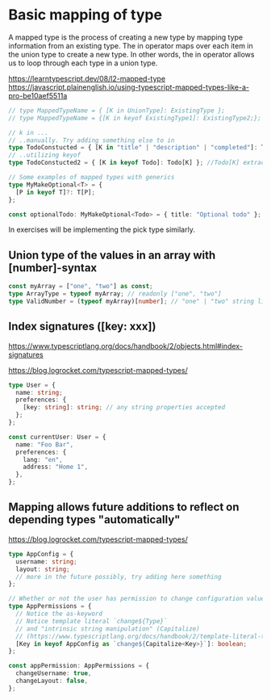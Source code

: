 # Basic mapping of type

A mapped type is the process of creating a new type by mapping type information from an existing type. The in operator maps over each item in the union type to create a new type. In other words, the in operator allows us to loop through each type in a union type.

https://learntypescript.dev/08/l2-mapped-type
https://javascript.plainenglish.io/using-typescript-mapped-types-like-a-pro-be10aef5511a

```ts
// type MappedTypeName = { [K in UnionType]: ExistingType };
// type MappedTypeName = {[K in keyof ExistingType1]: ExistingType2;};

// k in ...
// ..manually. Try adding something else to in
type TodoConstucted = { [K in "title" | "description" | "completed"]: Todo[K] };
// ..utilizing keyof
type TodoConstucted2 = { [K in keyof Todo]: Todo[K] }; //Todo[K] extracts the Type of the property being iterated at the moment.

// Some examples of mapped types with generics
type MyMakeOptional<T> = {
  [P in keyof T]?: T[P];
};

const optionalTodo: MyMakeOptional<Todo> = { title: "Optional todo" };
```

In exercises will be implementing the pick type similarly.

## Union type of the values in an array with [number]-syntax

```ts
const myArray = ["one", "two"] as const;
type ArrayType = typeof myArray; // readonly ["one", "two"]
type ValidNumber = (typeof myArray)[number]; // "one" | "two" string literal union
```

## Index signatures ([key: xxx])

https://www.typescriptlang.org/docs/handbook/2/objects.html#index-signatures

https://blog.logrocket.com/typescript-mapped-types/

```ts
type User = {
  name: string;
  preferences: {
    [key: string]: string; // any string properties accepted
  };
};

const currentUser: User = {
  name: "Foo Bar",
  preferences: {
    lang: "en",
    address: "Home 1",
  },
};
```

## Mapping allows future additions to reflect on depending types "automatically"

https://blog.logrocket.com/typescript-mapped-types/

```ts
type AppConfig = {
  username: string;
  layout: string;
  // more in the future possibly, try adding here something
};

// Whether or not the user has permission to change configuration values
type AppPermissions = {
  // Notice the as-keyword
  // Notice template literal `change${Type}`
  // and "intrinsic string manipulation" (Capitalize)
  // (https://www.typescriptlang.org/docs/handbook/2/template-literal-types.html)
  [Key in keyof AppConfig as `change${Capitalize<Key>}`]: boolean;
};

const appPermission: AppPermissions = {
  changeUsername: true,
  changeLayout: false,
};
```

